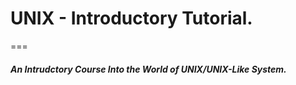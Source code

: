 # UNIX - Introductory Tutorial.
===

##### An Intrudctory Course Into the World of UNIX/UNIX-Like System.

